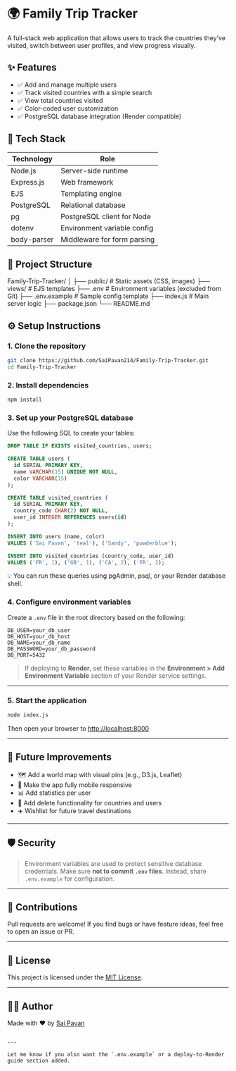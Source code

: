 # 🌍 Family Trip Tracker

A full-stack web application that allows users to track the countries they've visited, switch between user profiles, and view progress visually.

## ✨ Features

- ✅ Add and manage multiple users
- ✅ Track visited countries with a simple search
- ✅ View total countries visited
- ✅ Color-coded user customization
- ✅ PostgreSQL database integration (Render compatible)

## 🚀 Tech Stack

| Technology  | Role                        |
| ----------- | --------------------------- |
| Node.js     | Server-side runtime         |
| Express.js  | Web framework               |
| EJS         | Templating engine           |
| PostgreSQL  | Relational database         |
| pg          | PostgreSQL client for Node  |
| dotenv      | Environment variable config |
| body-parser | Middleware for form parsing |

## 📁 Project Structure

Family-Trip-Tracker/
│
├── public/ # Static assets (CSS, images)
├── views/ # EJS templates
├── .env # Environment variables (excluded from Git)
├── .env.example # Sample config template
├── index.js # Main server logic
├── package.json
└── README.md

## ⚙️ Setup Instructions

### 1. Clone the repository

```bash
git clone https://github.com/SaiPavan214/Family-Trip-Tracker.git
cd Family-Trip-Tracker
```

### 2. Install dependencies

```bash
npm install
```

### 3. Set up your PostgreSQL database

Use the following SQL to create your tables:

```sql
DROP TABLE IF EXISTS visited_countries, users;

CREATE TABLE users (
  id SERIAL PRIMARY KEY,
  name VARCHAR(15) UNIQUE NOT NULL,
  color VARCHAR(15)
);

CREATE TABLE visited_countries (
  id SERIAL PRIMARY KEY,
  country_code CHAR(2) NOT NULL,
  user_id INTEGER REFERENCES users(id)
);

INSERT INTO users (name, color)
VALUES ('Sai Pavan', 'teal'), ('Sandy', 'powderblue');

INSERT INTO visited_countries (country_code, user_id)
VALUES ('FR', 1), ('GB', 1), ('CA', 2), ('FR', 2);
```

💡 You can run these queries using pgAdmin, psql, or your Render database shell.

### 4. Configure environment variables

Create a `.env` file in the root directory based on the following:

```
DB_USER=your_db_user
DB_HOST=your_db_host
DB_NAME=your_db_name
DB_PASSWORD=your_db_password
DB_PORT=5432
```

> If deploying to **Render**, set these variables in the **Environment > Add Environment Variable** section of your Render service settings.

---

### 5. Start the application

```bash
node index.js
```

Then open your browser to [http://localhost:8000](http://localhost:8000)

---

## 📌 Future Improvements

- 🗺 Add a world map with visual pins (e.g., D3.js, Leaflet)
- 📱 Make the app fully mobile responsive
- 📊 Add statistics per user
- 🧾 Add delete functionality for countries and users
- ✈️ Wishlist for future travel destinations

---

## 🛡 Security

> Environment variables are used to protect sensitive database credentials. Make sure **not to commit `.env` files**. Instead, share `.env.example` for configuration.

---

## 🤝 Contributions

Pull requests are welcome! If you find bugs or have feature ideas, feel free to open an issue or PR.

---

## 📄 License

This project is licensed under the [MIT License](LICENSE).

---

## 👨‍💻 Author

Made with ❤️ by [Sai Pavan](https://github.com/SaiPavan214)

```

---

Let me know if you also want the `.env.example` or a deploy-to-Render guide section added.
```
